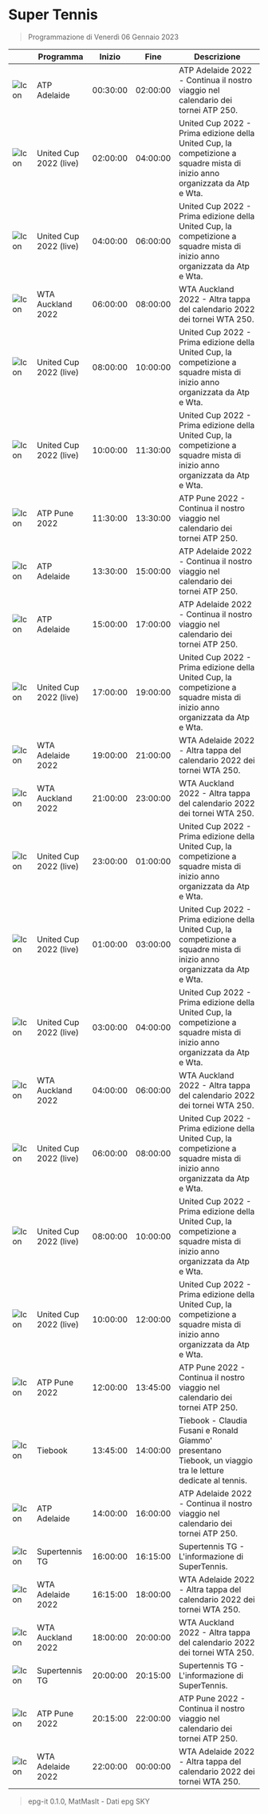 # Super Tennis
> Programmazione di Venerdì 06 Gennaio 2023

||Programma|Inizio|Fine|Descrizione|
|---|---|---|---|---|
|![Icon](https://guidatv.sky.it/uuid/SportCalcio_Cover_JgZRMKTlp.png)|ATP Adelaide|00:30:00|02:00:00|ATP Adelaide 2022 - Continua il nostro viaggio nel calendario dei tornei ATP 250.
|![Icon](https://guidatv.sky.it/uuid/SportCalcio_Cover_JgZRMKTlp.png)|United Cup 2022 (live)|02:00:00|04:00:00|United Cup 2022 - Prima edizione della United Cup, la competizione a squadre mista di inizio anno organizzata da Atp e Wta.
|![Icon](https://guidatv.sky.it/uuid/SportCalcio_Cover_JgZRMKTlp.png)|United Cup 2022 (live)|04:00:00|06:00:00|United Cup 2022 - Prima edizione della United Cup, la competizione a squadre mista di inizio anno organizzata da Atp e Wta.
|![Icon](https://guidatv.sky.it/uuid/SportCalcio_Cover_JgZRMKTlp.png)|WTA Auckland 2022|06:00:00|08:00:00|WTA Auckland 2022 - Altra tappa del calendario 2022 dei tornei WTA 250.
|![Icon](https://guidatv.sky.it/uuid/SportCalcio_Cover_JgZRMKTlp.png)|United Cup 2022 (live)|08:00:00|10:00:00|United Cup 2022 - Prima edizione della United Cup, la competizione a squadre mista di inizio anno organizzata da Atp e Wta.
|![Icon](https://guidatv.sky.it/uuid/SportCalcio_Cover_JgZRMKTlp.png)|United Cup 2022 (live)|10:00:00|11:30:00|United Cup 2022 - Prima edizione della United Cup, la competizione a squadre mista di inizio anno organizzata da Atp e Wta.
|![Icon](https://guidatv.sky.it/uuid/SportCalcio_Cover_JgZRMKTlp.png)|ATP Pune 2022|11:30:00|13:30:00|ATP Pune 2022 - Continua il nostro viaggio nel calendario dei tornei ATP 250.
|![Icon](https://guidatv.sky.it/uuid/SportCalcio_Cover_JgZRMKTlp.png)|ATP Adelaide|13:30:00|15:00:00|ATP Adelaide 2022 - Continua il nostro viaggio nel calendario dei tornei ATP 250.
|![Icon](https://guidatv.sky.it/uuid/SportCalcio_Cover_JgZRMKTlp.png)|ATP Adelaide|15:00:00|17:00:00|ATP Adelaide 2022 - Continua il nostro viaggio nel calendario dei tornei ATP 250.
|![Icon](https://guidatv.sky.it/uuid/SportCalcio_Cover_JgZRMKTlp.png)|United Cup 2022 (live)|17:00:00|19:00:00|United Cup 2022 - Prima edizione della United Cup, la competizione a squadre mista di inizio anno organizzata da Atp e Wta.
|![Icon](https://guidatv.sky.it/uuid/SportCalcio_Cover_JgZRMKTlp.png)|WTA Adelaide 2022|19:00:00|21:00:00|WTA Adelaide 2022 - Altra tappa del calendario 2022 dei tornei WTA 250.
|![Icon](https://guidatv.sky.it/uuid/SportCalcio_Cover_JgZRMKTlp.png)|WTA Auckland 2022|21:00:00|23:00:00|WTA Auckland 2022 - Altra tappa del calendario 2022 dei tornei WTA 250.
|![Icon](https://guidatv.sky.it/uuid/SportCalcio_Cover_JgZRMKTlp.png)|United Cup 2022 (live)|23:00:00|01:00:00|United Cup 2022 - Prima edizione della United Cup, la competizione a squadre mista di inizio anno organizzata da Atp e Wta.
|![Icon](https://guidatv.sky.it/uuid/SportCalcio_Cover_JgZRMKTlp.png)|United Cup 2022 (live)|01:00:00|03:00:00|United Cup 2022 - Prima edizione della United Cup, la competizione a squadre mista di inizio anno organizzata da Atp e Wta.
|![Icon](https://guidatv.sky.it/uuid/SportCalcio_Cover_JgZRMKTlp.png)|United Cup 2022 (live)|03:00:00|04:00:00|United Cup 2022 - Prima edizione della United Cup, la competizione a squadre mista di inizio anno organizzata da Atp e Wta.
|![Icon](https://guidatv.sky.it/uuid/SportCalcio_Cover_JgZRMKTlp.png)|WTA Auckland 2022|04:00:00|06:00:00|WTA Auckland 2022 - Altra tappa del calendario 2022 dei tornei WTA 250.
|![Icon](https://guidatv.sky.it/uuid/SportCalcio_Cover_JgZRMKTlp.png)|United Cup 2022 (live)|06:00:00|08:00:00|United Cup 2022 - Prima edizione della United Cup, la competizione a squadre mista di inizio anno organizzata da Atp e Wta.
|![Icon](https://guidatv.sky.it/uuid/SportCalcio_Cover_JgZRMKTlp.png)|United Cup 2022 (live)|08:00:00|10:00:00|United Cup 2022 - Prima edizione della United Cup, la competizione a squadre mista di inizio anno organizzata da Atp e Wta.
|![Icon](https://guidatv.sky.it/uuid/SportCalcio_Cover_JgZRMKTlp.png)|United Cup 2022 (live)|10:00:00|12:00:00|United Cup 2022 - Prima edizione della United Cup, la competizione a squadre mista di inizio anno organizzata da Atp e Wta.
|![Icon](https://guidatv.sky.it/uuid/SportCalcio_Cover_JgZRMKTlp.png)|ATP Pune 2022|12:00:00|13:45:00|ATP Pune 2022 - Continua il nostro viaggio nel calendario dei tornei ATP 250.
|![Icon](https://guidatv.sky.it/uuid/SportCalcio_Cover_JgZRMKTlp.png)|Tiebook|13:45:00|14:00:00|Tiebook - Claudia Fusani e Ronald Giammo&#039; presentano Tiebook, un viaggio tra le letture dedicate al tennis.
|![Icon](https://guidatv.sky.it/uuid/SportCalcio_Cover_JgZRMKTlp.png)|ATP Adelaide|14:00:00|16:00:00|ATP Adelaide 2022 - Continua il nostro viaggio nel calendario dei tornei ATP 250.
|![Icon](https://guidatv.sky.it/uuid/SportCalcio_Cover_JgZRMKTlp.png)|Supertennis TG|16:00:00|16:15:00|Supertennis TG - L&#039;informazione di SuperTennis.
|![Icon](https://guidatv.sky.it/uuid/SportCalcio_Cover_JgZRMKTlp.png)|WTA Adelaide 2022|16:15:00|18:00:00|WTA Adelaide 2022 - Altra tappa del calendario 2022 dei tornei WTA 250.
|![Icon](https://guidatv.sky.it/uuid/SportCalcio_Cover_JgZRMKTlp.png)|WTA Auckland 2022|18:00:00|20:00:00|WTA Auckland 2022 - Altra tappa del calendario 2022 dei tornei WTA 250.
|![Icon](https://guidatv.sky.it/uuid/SportCalcio_Cover_JgZRMKTlp.png)|Supertennis TG|20:00:00|20:15:00|Supertennis TG - L&#039;informazione di SuperTennis.
|![Icon](https://guidatv.sky.it/uuid/SportCalcio_Cover_JgZRMKTlp.png)|ATP Pune 2022|20:15:00|22:00:00|ATP Pune 2022 - Continua il nostro viaggio nel calendario dei tornei ATP 250.
|![Icon](https://guidatv.sky.it/uuid/SportCalcio_Cover_JgZRMKTlp.png)|WTA Adelaide 2022|22:00:00|00:00:00|WTA Adelaide 2022 - Altra tappa del calendario 2022 dei tornei WTA 250.



 > epg-it 0.1.0, MatMasIt - Dati epg SKY